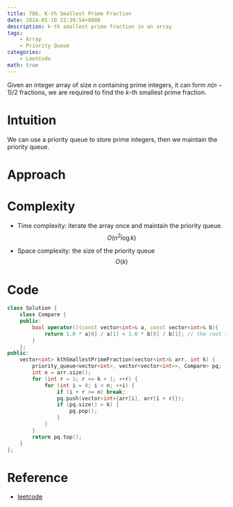 ```yaml
---
title: 786. K-th Smallest Prime Fraction
date: 2024-05-10 22:39:54+0800
description: k-th smallest prime fraction in an array
tags: 
    - Array
    - Priority Queue
categories:
    - LeetCode
math: true
---
```


Given an integer array of size $n$ containing prime integers, it can form $n(n-1)/2$ fractions, we are required to find the $k$-th smallest prime fraction.

# Intuition

We can use a priority queue to store prime integers, then we maintain the priority queue.

# Approach

# Complexity

- Time complexity: iterate the array once and maintain the priority queue.
$$O(n^2\log k)$$

- Space complexity: the size of the priority queue
$$O(k)$$

# Code

```c++
class Solution {
    class Compare {
    public:
        bool operator()(const vector<int>& a, const vector<int>& b){
            return 1.0 * a[0] / a[1] < 1.0 * b[0] / b[1]; // the root is the biggest
        }
    };
public:
    vector<int> kthSmallestPrimeFraction(vector<int>& arr, int k) {
        priority_queue<vector<int>, vector<vector<int>>, Compare> pq;
        int n = arr.size();
        for (int r = 1; r <= k + 1; ++r) {
            for (int i = 0; i < n; ++i) {
                if (i + r >= n) break;
                pq.push(vector<int>{arr[i], arr[i + r]});
                if (pq.size() > k) {
                    pq.pop();
                }
            }
        }
        return pq.top();
    }
};
```

# Reference

- [leetcode](https://leetcode.com/problems/k-th-smallest-prime-fraction/description/)
